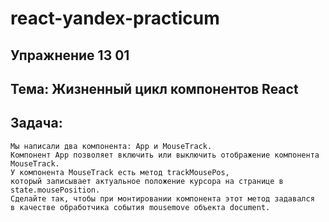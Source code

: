 # react-yandex-practicum
## Упражнение 13 01
## Тема: Жизненный цикл компонентов React
## Задача:
```JSX
Мы написали два компонента: App и MouseTrack. 
Компонент App позволяет включить или выключить отображение компонента MouseTrack. 
У компонента MouseTrack есть метод trackMousePos, 
который записывает актуальное положение курсора на странице в state.mousePosition.
Сделайте так, чтобы при монтировании компонента этот метод задавался 
в качестве обработчика события mousemove объекта document.
```
